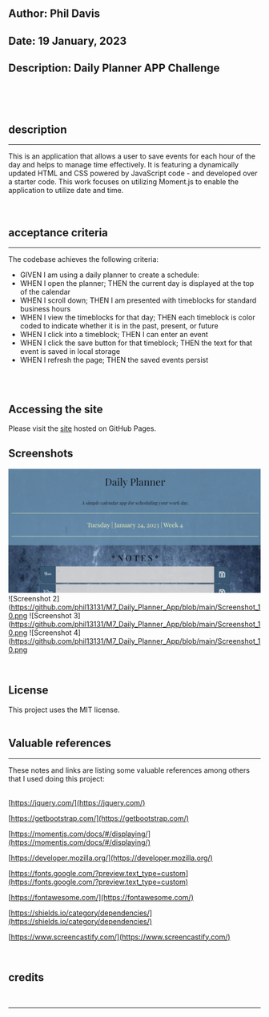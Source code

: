 <br>

 ## Author: Phil Davis
 ## Date: 19 January, 2023
 ## Description: Daily Planner APP Challenge 

<br>
<br>


<br>

## description

***
 This is an application that allows a user to save events for each hour of the day and helps to manage time effectively. It is featuring a dynamically updated HTML and CSS powered by JavaScript code - and developed over a starter code. This work focuses on utilizing Moment.js to enable the application to utilize date and time.<br>
<br>
<br>

## acceptance criteria

***

The codebase achieves the following criteria:<br>

* GIVEN I am using a daily planner to create a schedule:<br>
* WHEN I open the planner; THEN the current day is displayed at the top of the calendar<br>
* WHEN I scroll down; THEN I am presented with timeblocks for standard business hours<br>
* WHEN I view the timeblocks for that day; THEN each timeblock is color coded to indicate whether it is in the past, present, or future<br>
* WHEN I click into a timeblock; THEN I can enter an event<br>
* WHEN I click the save button for that timeblock; THEN the text for that event is saved in local storage<br>
* WHEN I refresh the page; THEN the saved events persist<br>

<br>
<br>

## Accessing the site
Please visit the [site](https://phil13131.github.io/M7_Daily_Planner_APP/) hosted on GitHub Pages.

## Screenshots
![Screenshot 1](https://github.com/phil13131/M7_Daily_Planner_App/blob/main/Screenshot_9.png)
![Screenshot 2](https://github.com/phil13131/M7_Daily_Planner_App/blob/main/Screenshot_10.png
![Screenshot 3](https://github.com/phil13131/M7_Daily_Planner_App/blob/main/Screenshot_10.png
![Screenshot 4](https://github.com/phil13131/M7_Daily_Planner_App/blob/main/Screenshot_10.png

<br>

## License
This project uses the MIT license.
<br>
<br>

## Valuable references

***

These notes and links are listing some valuable references among others that I used doing this project:<br>
<br>

[https://jquery.com/](https://jquery.com/)

[https://getbootstrap.com/](https://getbootstrap.com/)

[https://momentjs.com/docs/#/displaying/](https://momentjs.com/docs/#/displaying/)

[https://developer.mozilla.org/](https://developer.mozilla.org/)

[https://fonts.google.com/?preview.text_type=custom](https://fonts.google.com/?preview.text_type=custom)

[https://fontawesome.com/](https://fontawesome.com/)

[https://shields.io/category/dependencies/](https://shields.io/category/dependencies/)

[https://www.screencastify.com/](https://www.screencastify.com/)

<br>

## credits

<br>


***

